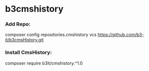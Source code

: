 # b3cmshistory

### Add Repo: 
composer config repositories.cmshistory vcs https://github.com/b3-it/b3cmsHistory.git
### Install CmsHistory:
composer require b3it/cmshistory:^1.0
